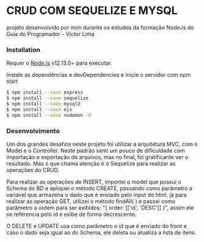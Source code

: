 # CRUD COM SEQUELIZE E MYSQL

projeto desenvolvido por mim durante os estudos da formação NodeJs do Guia do Programador - Victor Lima

### Installation

Requer o [Node.js](https://nodejs.org/) v12.13.0+ para executar.


Instale as dependências e devDependencies e inicie o servidor com npm start

```sh
$ npm install --save express
$ npm install --save sequelize
$ npm install --save mysql2
$ npm install --save ejs
$ npm install --save nodemon -D
```

### Desenvolvimento

Um dos grandes desafios neste projeto foi utilizar a arquitetura MVC, com o Model e o Controller. Neste padrão senti um pouco de dificuldade com importação e exportação de arquivos, mas no final, foi gratificante ver o resultado. Mas o que chama atenção é o Sequelize para realizar as operações do CRUD.

Para realizar as operações de INSERT, importei o model que possui o Schema do BD e apliquei o método CREATE, passando como parâmetro a variável que armazena o dado que é enviado pelo input do html, já para realizar as operação GET, utilizei o método findAll( ) e passei como parâmetro a ordem para ser exibidos: "{ order: [['id', 'DESC']] }", assim ele se referencia pelo id e exibe de forma decrescente.

O DELETE e UPDATE usa como parâmetro o id que é enviado do front e caso o dado seja igual ao do Schema, ele deleta ou atualiza a lista de itens.




